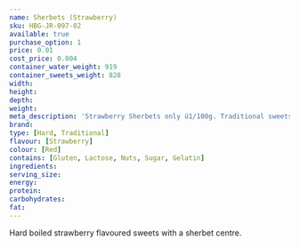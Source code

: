 ```yaml
---
name: Sherbets (Strawberry)
sku: HBG-JR-097-02
available: true
purchase_option: 1
price: 0.01
cost_price: 0.004
container_water_weight: 919
container_sweets_weight: 828
width: 
height: 
depth: 
weight: 
meta_description: 'Strawberry Sherbets only ú1/100g. Traditional sweets and more at Humbugs Confectionery Store. Specialists in satisfying your sweet tooth!'
brand: 
type: [Hard, Traditional]
flavour: [Strawberry]
colour: [Red]
contains: [Gluten, Lactose, Nuts, Sugar, Gelatin]
ingredients: 
serving_size: 
energy: 
protein: 
carbohydrates: 
fat: 
---
```

Hard boiled strawberry flavoured sweets with a sherbet centre.